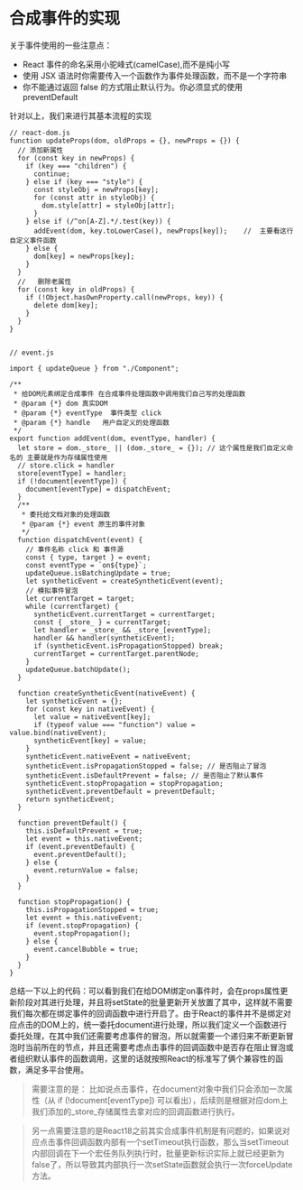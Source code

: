# 合成事件的实现

关于事件使用的一些注意点：

* React 事件的命名采用小驼峰式(camelCase),而不是纯小写
* 使用 JSX 语法时你需要传入一个函数作为事件处理函数，而不是一个字符串
* 你不能通过返回 false 的方式阻止默认行为。你必须显式的使用preventDefault

针对以上，我们来进行其基本流程的实现

```
// react-dom.js
function updateProps(dom, oldProps = {}, newProps = {}) {
  // 添加新属性
  for (const key in newProps) {
    if (key === "children") {
      continue;
    } else if (key === "style") {
      const styleObj = newProps[key];
      for (const attr in styleObj) {
        dom.style[attr] = styleObj[attr];
      }
    } else if (/^on[A-Z].*/.test(key)) {
      addEvent(dom, key.toLowerCase(), newProps[key]);    //  主要看这行  自定义事件函数
    } else {
      dom[key] = newProps[key];
    }
  }
  //   删除老属性
  for (const key in oldProps) {
    if (!Object.hasOwnProperty.call(newProps, key)) {
      delete dom[key];
    }
  }
}


// event.js

import { updateQueue } from "./Component";

/**
 * 给DOM元素绑定合成事件 在合成事件处理函数中调用我们自己写的处理函数
 * @param {*} dom 真实DOM
 * @param {*} eventType  事件类型 click
 * @param {*} handle   用户自定义的处理函数
 */
export function addEvent(dom, eventType, handler) {
  let store = dom._store_ || (dom._store_ = {}); // 这个属性是我们自定义命名的 主要就是作为存储属性使用
  // store.click = handler
  store[eventType] = handler;
  if (!document[eventType]) {
    document[eventType] = dispatchEvent;
  }
  /**
   * 委托给文档对象的处理函数
   * @param {*} event 原生的事件对象
   */
  function dispatchEvent(event) {
    // 事件名称 click 和 事件源
    const { type, target } = event;
    const eventType = `on${type}`;
    updateQueue.isBatchingUpdate = true;
    let syntheticEvent = createSyntheticEvent(event);
    // 模拟事件冒泡
    let currentTarget = target;
    while (currentTarget) {
      syntheticEvent.currentTarget = currentTarget;
      const { _store_ } = currentTarget;
      let handler = _store_ && _store_[eventType];
      handler && handler(syntheticEvent);
      if (syntheticEvent.isPropagationStopped) break;
      currentTarget = currentTarget.parentNode;
    }
    updateQueue.batchUpdate();
  }

  function createSyntheticEvent(nativeEvent) {
    let syntheticEvent = {};
    for (const key in nativeEvent) {
      let value = nativeEvent[key];
      if (typeof value === "function") value = value.bind(nativeEvent);
      syntheticEvent[key] = value;
    }
    syntheticEvent.nativeEvent = nativeEvent;
    syntheticEvent.isPropagationStopped = false; // 是否阻止了冒泡
    syntheticEvent.isDefaultPrevent = false; // 是否阻止了默认事件
    syntheticEvent.stopPropagation = stopPropagation;
    syntheticEvent.preventDefault = preventDefault;
    return syntheticEvent;
  }

  function preventDefault() {
    this.isDefaultPrevent = true;
    let event = this.nativeEvent;
    if (event.preventDefault) {
      event.preventDefault();
    } else {
      event.returnValue = false;
    }
  }

  function stopPropagation() {
    this.isPropagationStopped = true;
    let event = this.nativeEvent;
    if (event.stopPropagation) {
      event.stopPropagation();
    } else {
      event.cancelBubble = true;
    }
  }
}

```

总结一下以上的代码：可以看到我们在给DOM绑定on事件时，会在props属性更新阶段对其进行处理，并且将setState的批量更新开关放置了其中，这样就不需要我们每次都在绑定事件的回调函数中进行开启了。由于React的事件并不是绑定对应点击的DOM上的，统一委托document进行处理，所以我们定义一个函数进行委托处理，在其中我们还需要考虑事件的冒泡，所以就需要一个递归来不断更新冒泡时当前所在的节点，并且还需要考虑点击事件的回调函数中是否存在阻止冒泡或者组织默认事件的函数调用，这里的话就按照React的标准写了俩个兼容性的函数，满足多平台使用。


> 需要注意的是： 比如说点击事件，在document对象中我们只会添加一次属性（从  if (!document[eventType])  可以看出），后续则是根据对应dom上我们添加的_store_存储属性去拿对应的回调函数进行执行。


> 另一点需要注意的是React18之前其实合成事件机制是有问题的，如果说对应点击事件回调函数内部有一个setTimeout执行函数，那么当setTimeout内部回调在下一个宏任务队列执行时，批量更新标识实际上就已经更新为false了，所以导致其内部执行一次setState函数就会执行一次forceUpdate方法。